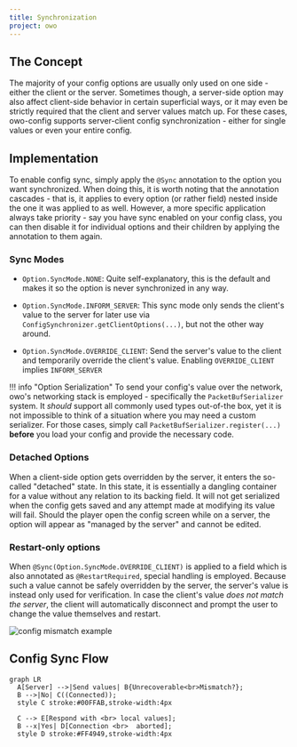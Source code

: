 ```yaml
---
title: Synchronization
project: owo
---
```


## The Concept
The majority of your config options are usually only used on one side - either the client or the server. Sometimes though, a server-side option may also affect client-side behavior in certain superficial ways, or it may even be strictly required that the client and server values match up. For these cases, owo-config supports server-client config synchronization - either for single values or even your entire config.

## Implementation
To enable config sync, simply apply the `@Sync` annotation to the option you want synchronized. When doing this, it is worth noting that the annotation cascades - that is, it applies to every option (or rather field) nested inside the one it was applied to as well. However, a more specific application always take priority - say you have sync enabled on your config class, you can then disable it for individual options and their children by applying the annotation to them again.

### Sync Modes 
 - `Option.SyncMode.NONE`: Quite self-explanatory, this is the default and makes it so the option is never synchronized in any way.

 - `Option.SyncMode.INFORM_SERVER`: This sync mode only sends the client's value to the server for later use via `ConfigSynchronizer.getClientOptions(...)`, but not the other way around. 

 - `Option.SyncMode.OVERRIDE_CLIENT`: Send the server's value to the client and temporarily override the client's value. Enabling `OVERRIDE_CLIENT` implies `INFORM_SERVER`

!!! info "Option Serialization"
    To send your config's value over the network, owo's networking stack is employed - specifically the `PacketBufSerializer` system. It *should* support all commonly used types out-of-the box, yet it is not impossible to think of a situation where you may need a custom serializer. For those cases, simply call `PacketBufSerializer.register(...)` **before** you load your config and provide the necessary code.

### Detached Options
When a client-side option gets overridden by the server, it enters the so-called "detached" state. In this state, it is essentially a dangling container for a value without any relation to its backing field. It will not get serialized when the config gets saved and any attempt made at modifying its value will fail. Should the player open the config screen while on a server, the option will appear as "managed by the server" and cannot be edited.

### Restart-only options
When `@Sync(Option.SyncMode.OVERRIDE_CLIENT)` is applied to a field which is also annotated as `@RestartRequired`, special handling is employed. Because such a value cannot be safely overridden by the server, the server's value is instead only used for verification. In case the client's value *does not match the server*, the client will automatically disconnect and prompt the user to change the value themselves and restart.

![config mismatch example](https://cdn.discordapp.com/attachments/857970721166065674/1006889351164215326/sync-error.png)

## Config Sync Flow
``` mermaid
graph LR
  A[Server] -->|Send values| B{Unrecoverable<br>Mismatch?};
  B -->|No| C((Connected));
  style C stroke:#00FFAB,stroke-width:4px

  C --> E[Respond with <br> local values];
  B --x|Yes| D[Connection <br>  aborted]; 
  style D stroke:#FF4949,stroke-width:4px
```
